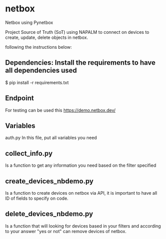 # netbox

Netbox using Pynetbox

Project Source of Truth (SoT) using NAPALM to connect on devices to create, update, delete objects in netbox. 

following the instructions below:

## Dependencies: Install the requirements to have all dependencies used

$ pip install -r requirements.txt

## Endpoint

For testing can be used this https://demo.netbox.dev/

## Variables

auth.py
In this file, put all variables you need

## collect_info.py
Is a function to get any information you need based on the filter specified

## create_devices_nbdemo.py
Is a function to create devices on netbox via API, it is important to have all ID of fields to specify on code.

## delete_devices_nbdemo.py
Is a function that will looking for devices based in your filters and according to your answer "yes or not" can remove devices of netbox.
